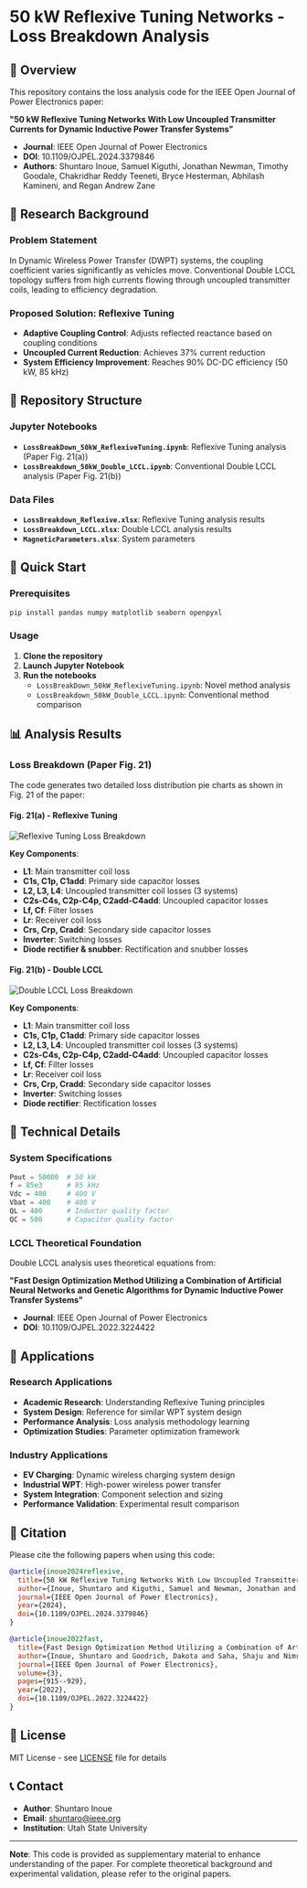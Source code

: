 # 50 kW Reflexive Tuning Networks - Loss Breakdown Analysis

## 📄 Overview

This repository contains the loss analysis code for the IEEE Open Journal of Power Electronics paper:

**"50 kW Reflexive Tuning Networks With Low Uncoupled Transmitter Currents for Dynamic Inductive Power Transfer Systems"**

- **Journal**: IEEE Open Journal of Power Electronics
- **DOI**: 10.1109/OJPEL.2024.3379846
- **Authors**: Shuntaro Inoue, Samuel Kiguthi, Jonathan Newman, Timothy Goodale, Chakridhar Reddy Teeneti, Bryce Hesterman, Abhilash Kamineni, and Regan Andrew Zane

## 🔬 Research Background

### Problem Statement
In Dynamic Wireless Power Transfer (DWPT) systems, the coupling coefficient varies significantly as vehicles move. Conventional Double LCCL topology suffers from high currents flowing through uncoupled transmitter coils, leading to efficiency degradation.

### Proposed Solution: Reflexive Tuning
- **Adaptive Coupling Control**: Adjusts reflected reactance based on coupling conditions
- **Uncoupled Current Reduction**: Achieves 37% current reduction
- **System Efficiency Improvement**: Reaches 90% DC-DC efficiency (50 kW, 85 kHz)

## 📁 Repository Structure

### Jupyter Notebooks
- **`LossBreakDown_50kW_ReflexiveTuning.ipynb`**: Reflexive Tuning analysis (Paper Fig. 21(a))
- **`LossBreakdown_50kW_Double_LCCL.ipynb`**: Conventional Double LCCL analysis (Paper Fig. 21(b))

### Data Files
- **`LossBreakdown_Reflexive.xlsx`**: Reflexive Tuning analysis results
- **`LossBreakdown_LCCL.xlsx`**: Double LCCL analysis results
- **`MagneticParameters.xlsx`**: System parameters

## 🚀 Quick Start

### Prerequisites
```bash
pip install pandas numpy matplotlib seaborn openpyxl
```

### Usage
1. **Clone the repository**
2. **Launch Jupyter Notebook**
3. **Run the notebooks**
   - `LossBreakDown_50kW_ReflexiveTuning.ipynb`: Novel method analysis
   - `LossBreakdown_50kW_Double_LCCL.ipynb`: Conventional method comparison

## 📊 Analysis Results

### Loss Breakdown (Paper Fig. 21)

The code generates two detailed loss distribution pie charts as shown in Fig. 21 of the paper:

#### Fig. 21(a) - Reflexive Tuning
![Reflexive Tuning Loss Breakdown](Reflexive.png)

**Key Components**:
- **L1**: Main transmitter coil loss
- **C1s, C1p, C1add**: Primary side capacitor losses
- **L2, L3, L4**: Uncoupled transmitter coil losses (3 systems)
- **C2s-C4s, C2p-C4p, C2add-C4add**: Uncoupled capacitor losses
- **Lf, Cf**: Filter losses
- **Lr**: Receiver coil loss
- **Crs, Crp, Cradd**: Secondary side capacitor losses
- **Inverter**: Switching losses
- **Diode rectifier & snubber**: Rectification and snubber losses

#### Fig. 21(b) - Double LCCL
![Double LCCL Loss Breakdown](LCCL.png)

**Key Components**:
- **L1**: Main transmitter coil loss
- **C1s, C1p, C1add**: Primary side capacitor losses
- **L2, L3, L4**: Uncoupled transmitter coil losses (3 systems)
- **C2s-C4s, C2p-C4p, C2add-C4add**: Uncoupled capacitor losses
- **Lf, Cf**: Filter losses
- **Lr**: Receiver coil loss
- **Crs, Crp, Cradd**: Secondary side capacitor losses
- **Inverter**: Switching losses
- **Diode rectifier**: Rectification losses


## 🔧 Technical Details

### System Specifications
```python
Pout = 50000  # 50 kW
f = 85e3      # 85 kHz
Vdc = 400     # 400 V
Vbat = 400    # 400 V
QL = 400      # Inductor quality factor
QC = 500      # Capacitor quality factor
```


### LCCL Theoretical Foundation
Double LCCL analysis uses theoretical equations from:

**"Fast Design Optimization Method Utilizing a Combination of Artificial Neural Networks and Genetic Algorithms for Dynamic Inductive Power Transfer Systems"**
- **Journal**: IEEE Open Journal of Power Electronics
- **DOI**: 10.1109/OJPEL.2022.3224422

## 🎯 Applications

### Research Applications
- **Academic Research**: Understanding Reflexive Tuning principles
- **System Design**: Reference for similar WPT system design
- **Performance Analysis**: Loss analysis methodology learning
- **Optimization Studies**: Parameter optimization framework

### Industry Applications
- **EV Charging**: Dynamic wireless charging system design
- **Industrial WPT**: High-power wireless power transfer
- **System Integration**: Component selection and sizing
- **Performance Validation**: Experimental result comparison

## 📝 Citation

Please cite the following papers when using this code:

```bibtex
@article{inoue2024reflexive,
  title={50 kW Reflexive Tuning Networks With Low Uncoupled Transmitter Currents for Dynamic Inductive Power Transfer Systems},
  author={Inoue, Shuntaro and Kiguthi, Samuel and Newman, Jonathan and Goodale, Timothy and Teeneti, Chakridhar Reddy and Hesterman, Bryce and Kamineni, Abhilash and Zane, Regan Andrew},
  journal={IEEE Open Journal of Power Electronics},
  year={2024},
  doi={10.1109/OJPEL.2024.3379846}
}

@article{inoue2022fast,
  title={Fast Design Optimization Method Utilizing a Combination of Artificial Neural Networks and Genetic Algorithms for Dynamic Inductive Power Transfer Systems},
  author={Inoue, Shuntaro and Goodrich, Dakota and Saha, Shaju and Nimri, Reebal and Kamineni, Abhilash and Flann, Nicholas S.},
  journal={IEEE Open Journal of Power Electronics},
  volume={3},
  pages={915--929},
  year={2022},
  doi={10.1109/OJPEL.2022.3224422}
}
```
## 📄 License

MIT License - see [LICENSE](LICENSE) file for details

## 📞 Contact

- **Author**: Shuntaro Inoue
- **Email**: shuntaro@ieee.org
- **Institution**: Utah State University

---

**Note**: This code is provided as supplementary material to enhance understanding of the paper. For complete theoretical background and experimental validation, please refer to the original papers. 
